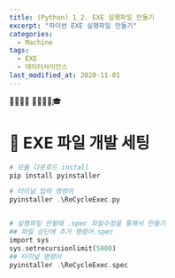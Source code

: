 ```yaml
---
title: (Python) 1_2. EXE 실행파일 만들기
excerpt: "파이썬 EXE 실행파일 만들기"
categories:
  - Machine
tags:
  - EXE 
  - 데이터사이언스
last_modified_at: 2020-11-01
---
```

💼📝🔑⏰ 📙📓📘📒🎓


# 💼 EXE 파일 개발 세팅
```php
# 모듈 다운로드 install 
pip install pyinstaller  

# 터미널 입력 명령어
pyinstaller .\ReCycleExec.py


# 실행파일 안될때 .spec 파일수정을 통해서 만들기 
## 파일 상단에 추가 명령어.spec
import sys
sys.setrecursionlimit(5000)
## 터미널 명령어
pyinstaller .\ReCycleExec.spec
```
